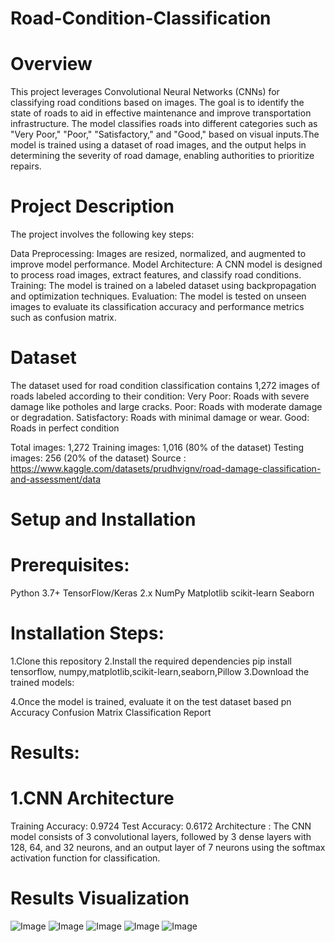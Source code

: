 # Road-Condition-Classification
# Overview
This project leverages Convolutional Neural Networks (CNNs) for classifying road conditions based on images. The goal is to identify the state of roads to aid in effective maintenance and improve transportation infrastructure. The model classifies roads into different categories such as "Very Poor," "Poor," "Satisfactory," and "Good," based on visual inputs.The model is trained using a dataset of road images, and the output helps in determining the severity of road damage, enabling authorities to prioritize repairs.

# Project Description
The project involves the following key steps:

Data Preprocessing: Images are resized, normalized, and augmented to improve model performance.
Model Architecture: A CNN model is designed to process road images, extract features, and classify road conditions.
Training: The model is trained on a labeled dataset using backpropagation and optimization techniques.
Evaluation: The model is tested on unseen images to evaluate its classification accuracy and performance metrics such as confusion matrix.

# Dataset

The dataset used for road condition classification contains 1,272 images of roads labeled according to their condition:
Very Poor: Roads with severe damage like potholes and large cracks.
Poor: Roads with moderate damage or degradation.
Satisfactory: Roads with minimal damage or wear.
Good: Roads in perfect condition

Total images: 1,272
Training images: 1,016 (80% of the dataset)
Testing images: 256 (20% of the dataset)
Source : https://www.kaggle.com/datasets/prudhvignv/road-damage-classification-and-assessment/data

# Setup and Installation

# Prerequisites:
  Python 3.7+
  TensorFlow/Keras 2.x
  NumPy
  Matplotlib
  scikit-learn
  Seaborn

# Installation Steps:
1.Clone this repository
2.Install the required dependencies
pip install tensorflow, numpy,matplotlib,scikit-learn,seaborn,Pillow
3.Download the trained models: 

4.Once the model is trained, evaluate it on the test dataset based pn
    Accuracy
    Confusion Matrix
    Classification Report

# Results:
# 1.CNN Architecture
   Training Accuracy: 0.9724
   Test Accuracy: 0.6172
   Architecture : The CNN model consists of 3 convolutional layers, followed by 3 dense layers 
   with 128, 64, and 32 neurons, and an output layer of 7 neurons using the softmax activation 
   function for classification.

# Results Visualization 

![Image](https://github.com/user-attachments/assets/b665b729-b09e-4cf8-b6d0-8054d38bf92d)
![Image](https://github.com/user-attachments/assets/4044d4fa-d21f-45ee-a95f-b244fca6bdcd)
![Image](https://github.com/user-attachments/assets/6af2ef22-1c27-446e-a5ab-84787a756029)
![Image](https://github.com/user-attachments/assets/942ee755-880f-4976-b5b9-3f3caaba563f)
![Image](https://github.com/user-attachments/assets/38e35e2e-b7d7-4175-9e06-5f27a7f7f1f2)



